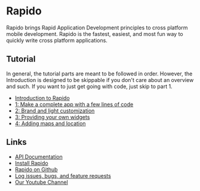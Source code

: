 # Rapido
Rapido brings Rapid Application Development principles to cross platform mobile development. Rapido is the fastest, easiest, and most fun way to quickly write cross platform applications.

## Tutorial
In general, the tutorial parts are meant to be followed in order. However, the Introduction is designed to be skippable if you don't care about an overview and such. If you want to just get going with code, just skip to part 1.
 * [Introduction to Rapido](./tutorials/introduction.md)
 * [1: Make a complete app with a few lines of code](./tutorials/flutter_app_in_few_lines.md)
 * [2: Brand and light customization](./tutorials/customize_flutter_app.md)
 * [3: Providing your own widgets](./tutorials/custom_flutter_widgets.md)
 * [4: Adding maps and location](./tutorials/flutter_maps_and_location.md)

## Links
 * [API Documentation](https://pub.dartlang.org/documentation/rapido/latest/)
 * [Install Rapido](https://pub.dartlang.org/packages/rapido#-installing-tab-)
 * [Rapido on Github](https://github.com/rapido-mobile/rapido-flutter)
 * [Log issues, bugs, and feature requests](https://github.com/rapido-mobile/rapido-flutter/issues)
 * [Our Youtube Channel](https://www.youtube.com/channel/UCeoRpyhpNJmiMuAEJ4WRljg)